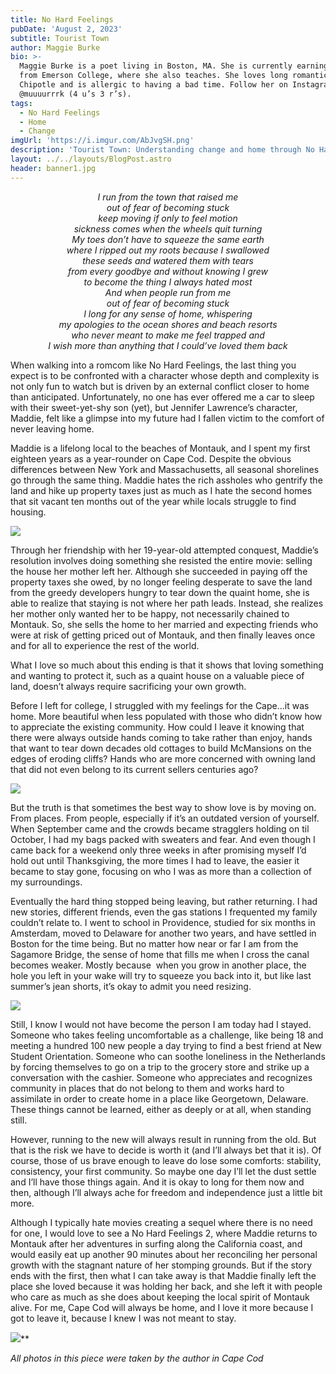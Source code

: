 ```yaml
---
title: No Hard Feelings
pubDate: 'August 2, 2023'
subtitle: Tourist Town
author: Maggie Burke
bio: >-
  Maggie Burke is a poet living in Boston, MA. She is currently earning her MFA
  from Emerson College, where she also teaches. She loves long romantic walks to
  Chipotle and is allergic to having a bad time. Follow her on Instagram
  @muuuurrrk (4 u’s 3 r’s).
tags:
  - No Hard Feelings
  - Home
  - Change
imgUrl: 'https://i.imgur.com/AbJvgSH.png'
description: 'Tourist Town: Understanding change and home through No Hard Feelings (2023)'
layout: ../../layouts/BlogPost.astro
header: banner1.jpg
---
```


<div align="center">

*I run from the town that raised me*<br>*out of fear of becoming stuck*<br>*keep moving if only to feel motion*<br>*sickness comes when the wheels quit turning* <br>*My toes don’t have to squeeze the same earth*<br>*where I ripped out my roots because I swallowed*<br>*these seeds and watered them with tears*<br>*from every goodbye and without knowing I grew*<br>*to become the thing I always hated most* <br>*And when people run from me*<br>*out of fear of becoming stuck*<br>*I long for any sense of home, whispering*<br>*my apologies to the ocean shores and beach resorts*<br>*who never meant to make me feel trapped and*<br>*I wish more than anything that I could’ve loved them back*

</div>

When walking into a romcom like No Hard Feelings, the last thing you expect is to be confronted with a character whose depth and complexity is not only fun to watch but is driven by an external conflict closer to home than anticipated. Unfortunately, no one has ever offered me a car to sleep with their sweet-yet-shy son (yet), but Jennifer Lawrence’s character, Maddie, felt like a glimpse into my future had I fallen victim to the comfort of never leaving home.

Maddie is a lifelong local to the beaches of Montauk, and I spent my first eighteen years as a year-rounder on Cape Cod. Despite the obvious differences between New York and Massachusetts, all seasonal shorelines go through the same thing. Maddie hates the rich assholes who gentrify the land and hike up property taxes just as much as I hate the second homes that sit vacant ten months out of the year while locals struggle to find housing.

![](</Screenshot 2023-08-01 at 10.23.46 AM.png>)

Through her friendship with her 19-year-old attempted conquest, Maddie’s resolution involves doing something she resisted the entire movie: selling the house her mother left her. Although she succeeded in paying off the property taxes she owed, by no longer feeling desperate to save the land from the greedy developers hungry to tear down the quaint home, she is able to realize that staying is not where her path leads. Instead, she realizes her mother only wanted her to be happy, not necessarily chained to Montauk. So, she sells the home to her married and expecting friends who were at risk of getting priced out of Montauk, and then finally leaves once and for all to experience the rest of the world.

What I love so much about this ending is that it shows that loving something and wanting to protect it, such as a quaint house on a valuable piece of land, doesn’t always require sacrificing your own growth. 

Before I left for college, I struggled with my feelings for the Cape…it was home. More beautiful when less populated with those who didn’t know how to appreciate the existing community. How could I leave it knowing that there were always outside hands coming to take rather than enjoy, hands that want to tear down decades old cottages to build McMansions on the edges of eroding cliffs? Hands who are more concerned with owning land that did not even belong to its current sellers centuries ago?

![](</Screenshot 2023-08-01 at 10.22.25 AM.png>)

But the truth is that sometimes the best way to show love is by moving on. From places. From people, especially if it’s an outdated version of yourself. When September came and the crowds became stragglers holding on til October, I had my bags packed with sweaters and fear. And even though I came back for a weekend only three weeks in after promising myself I’d hold out until Thanksgiving, the more times I had to leave, the easier it became to stay gone, focusing on who I was as more than a collection of my surroundings.

Eventually the hard thing stopped being leaving, but rather returning. I had new stories, different friends, even the gas stations I frequented my family couldn’t relate to. I went to school in Providence, studied for six months in Amsterdam, moved to Delaware for another two years, and have settled in Boston for the time being. But no matter how near or far I am from the Sagamore Bridge, the sense of home that fills me when I cross the canal becomes weaker. Mostly because  when you grow in another place, the hole you left in your wake will try to squeeze you back into it, but like last summer’s jean shorts, it’s okay to admit you need resizing.  

![](</Screenshot 2023-08-01 at 10.23.09 AM.png>)

Still, I know I would not have become the person I am today had I stayed. Someone who takes feeling uncomfortable as a challenge, like being 18 and meeting a hundred 100 new people a day trying to find a best friend at New Student Orientation. Someone who can soothe loneliness in the Netherlands by forcing themselves to go on a trip to the grocery store and strike up a conversation with the cashier. Someone who appreciates and recognizes community in places that do not belong to them and works hard to assimilate in order to create home in a place like Georgetown, Delaware. These things cannot be learned, either as deeply or at all, when standing still.

However, running to the new will always result in running from the old. But that is the risk we have to decide is worth it (and I’ll always bet that it is). Of course, those of us brave enough to leave do lose some comforts: stability, consistency, your first community. So maybe one day I’ll let the dust settle and I’ll have those things again. And it is okay to long for them now and then, although I’ll always ache for freedom and independence just a little bit more.

Although I typically hate movies creating a sequel where there is no need for one, I would love to see a No Hard Feelings 2, where Maddie returns to Montauk after her adventures in surfing along the California coast, and would easily eat up another 90 minutes about her reconciling her personal growth with the stagnant nature of her stomping grounds. But if the story ends with the first, then what I can take away is that Maddie finally left the place she loved because it was holding her back, and she left it with people who care as much as she does about keeping the local spirit of Montauk alive. For me, Cape Cod will always be home, and I love it more because I got to leave it, because I knew I was not meant to stay.

![](</Screenshot 2023-08-01 at 10.19.41 AM.png>)**

*All photos in this piece were taken by the author in Cape Cod*
